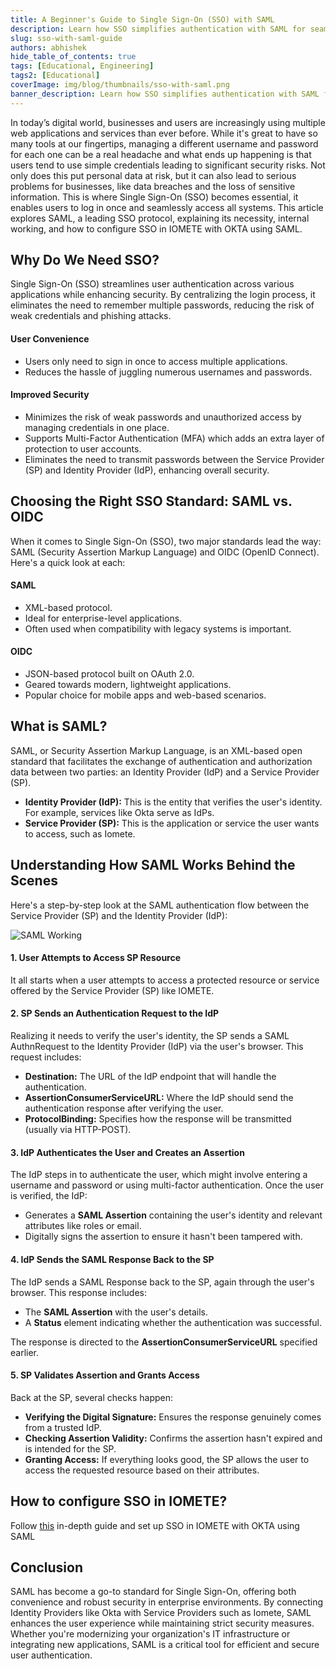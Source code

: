 ```yaml
---
title: A Beginner's Guide to Single Sign-On (SSO) with SAML
description: Learn how SSO simplifies authentication with SAML for seamless and secure access
slug: sso-with-saml-guide
authors: abhishek
hide_table_of_contents: true
tags: [Educational, Engineering]
tags2: [Educational]
coverImage: img/blog/thumbnails/sso-with-saml.png
banner_description: Learn how SSO simplifies authentication with SAML for seamless and secure access
---
```



In today’s digital world, businesses and users are increasingly using multiple web applications and services than ever before. While it's great to have so many tools at our fingertips, managing a different username and password for each one can be a real headache and what ends up happening is that users tend to use simple credentials leading to significant security risks. Not only does this put personal data at risk, but it can also lead to serious problems for businesses, like data breaches and the loss of sensitive information. This is where Single Sign-On (SSO) becomes essential, it enables users to log in once and seamlessly access all systems. This article explores SAML, a leading SSO protocol, explaining its necessity, internal working, and how to configure SSO in IOMETE with OKTA using SAML.

## Why Do We Need SSO?
Single Sign-On (SSO) streamlines user authentication across various applications while enhancing security. By centralizing the login process, it eliminates the need to remember multiple passwords, reducing the risk of weak credentials and phishing attacks.

#### User Convenience
- Users only need to sign in once to access multiple applications.
- Reduces the hassle of juggling numerous usernames and passwords.

#### Improved Security
- Minimizes the risk of weak passwords and unauthorized access by managing credentials in one place.
- Supports Multi-Factor Authentication (MFA) which adds an extra layer of protection to user accounts.
- Eliminates the need to transmit passwords between the Service Provider (SP) and Identity Provider (IdP), enhancing overall security.

## Choosing the Right SSO Standard: SAML vs. OIDC
When it comes to Single Sign-On (SSO), two major standards lead the way: SAML (Security Assertion Markup Language) and OIDC (OpenID Connect). Here's a quick look at each:

#### SAML
- XML-based protocol.
- Ideal for enterprise-level applications.
- Often used when compatibility with legacy systems is important.

#### OIDC
- JSON-based protocol built on OAuth 2.0.
- Geared towards modern, lightweight applications.
- Popular choice for mobile apps and web-based scenarios.

## What is SAML?

SAML, or Security Assertion Markup Language, is an XML-based open standard that facilitates the exchange of authentication and authorization data between two parties: an Identity Provider (IdP) and a Service Provider (SP).
- **Identity Provider (IdP):** This is the entity that verifies the user's identity. For example, services like Okta serve as IdPs.
- **Service Provider (SP):** This is the application or service the user wants to access, such as Iomete.

## Understanding How SAML Works Behind the Scenes

Here's a step-by-step look at the SAML authentication flow between the Service Provider (SP) and the Identity Provider (IdP):

![SAML Working](/img/blog/2024-11-27-SSO-with-SAML-guide/SAML-working.png)

#### 1. User Attempts to Access SP Resource
It all starts when a user attempts to access a protected resource or service offered by the Service Provider (SP) like IOMETE.

#### 2. SP Sends an Authentication Request to the IdP
Realizing it needs to verify the user's identity, the SP sends a SAML AuthnRequest to the Identity Provider (IdP) via the user's browser. This request includes:
- **Destination:** The URL of the IdP endpoint that will handle the authentication.
- **AssertionConsumerServiceURL:** Where the IdP should send the authentication response after verifying the user.
- **ProtocolBinding:** Specifies how the response will be transmitted (usually via HTTP-POST).

#### 3. IdP Authenticates the User and Creates an Assertion

The IdP steps in to authenticate the user, which might involve entering a username and password or using multi-factor authentication. Once the user is verified, the IdP:
- Generates a **SAML Assertion** containing the user's identity and relevant attributes like roles or email.
- Digitally signs the assertion to ensure it hasn't been tampered with.

#### 4. IdP Sends the SAML Response Back to the SP
The IdP sends a SAML Response back to the SP, again through the user's browser. This response includes:

- The **SAML Assertion** with the user's details.
- A **Status** element indicating whether the authentication was successful.

The response is directed to the **AssertionConsumerServiceURL** specified earlier.

#### 5. SP Validates Assertion and Grants Access
Back at the SP, several checks happen:

- **Verifying the Digital Signature:** Ensures the response genuinely comes from a trusted IdP.
- **Checking Assertion Validity:** Confirms the assertion hasn't expired and is intended for the SP.
- **Granting Access:** If everything looks good, the SP allows the user to access the requested resource based on their attributes.

## How to configure SSO in IOMETE?
Follow [this](https://iomete.com/resources/user-guide/single-sign-on/okta) in-depth guide and set up SSO in IOMETE with OKTA using SAML

## Conclusion
SAML has become a go-to standard for Single Sign-On, offering both convenience and robust security in enterprise environments. By connecting Identity Providers like Okta with Service Providers such as Iomete, SAML enhances the user experience while maintaining strict security measures. Whether you're modernizing your organization's IT infrastructure or integrating new applications, SAML is a critical tool for efficient and secure user authentication.